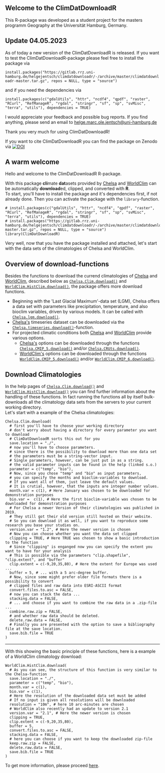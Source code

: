 ## Welcome to the ClimDatDownloadR 
This R-package was developed as a student project for the masters programm Geography at the Universität Hamburg, Germany. 

## Update 04.05.2023

As of today a new version of the ClimDatDownloadR is released. 
If you want to test the ClimDatDownloadR-package please feel free to install the package via

`install.packages("https://gitlab.rrz.uni-hamburg.de/helgejentsch/climdatdownloadr/-/archive/master/climdatdownloadr-master.tar.gz", repos = NULL, type = "source")`

and if you need the dependencies via 

`install.packages(c("gdalUtils", "httr", "ncdf4", "qpdf", "raster", "RCurl", "RefManageR", "rgdal", "stringr", "sf", "sp", "svMisc", "terra", "utils"), dependencies = TRUE)`

I would appreciate your feedback and possible bug reports. 
If you find anything, please send an email to [helge.marc.ole.jentsch@uni-hamburg.de](<mailto:helge.marc.ole.jentsch@uni-hamburg.de>)

Thank you very much for using ClimDatDownloadR! 

If you want to cite ClimDatDownloadR you can find the package on Zenodo via [![DOI](https://zenodo.org/badge/DOI/10.5281/zenodo.7924343.svg)](https://doi.org/10.5281/zenodo.7924343)


## A warm welcome

Hello and welcome to the ClimDatDownloadR R-package. 

With this package **cli**mate **dat**asets provided by [Chelsa](http://chelsa-climate.org/) and [WorldClim](https://www.worldclim.org/) can be automatically **download**ed, clipped, and converted with **R**.  
To start, you'll have to install the package and it's dependencies first, if not already done. Then you can activate the package with the `library`-function.  
```{r setup}
# install.packages(c("gdalUtils", "httr", "ncdf4", "qpdf", "raster", "RCurl", "RefManageR", "rgdal", "stringr", "sf", "sp", "svMisc", "terra", "utils"), dependencies = TRUE)
# install.packages("https://gitlab.rrz.uni-hamburg.de/helgejentsch/climdatdownloadr/-/archive/master/climdatdownloadr-master.tar.gz", repos = NULL, type = "source")
library(ClimDatDownloadR)
```
Very well, now that you have the package installed and attached, let's start with the data sets of the climatologies of Chelsa and WorldClim.  

## Overview of download-functions

Besides the functions to download the currend climatologies of [Chelsa](http://chelsa-climate.org/) and [WorldClim](https://www.worldclim.org/), described below as [`Chelsa.Clim.download()`](../man/Chelsa.Clim.download.Rd) and [`WorldClim.HistClim.download()`](../man/WorldClim.HistClim.download.Rd), the package offers more download functions.  
- Beginning with the 'Last Glacial Maximum'-data set (LGM), Chelsa offers a data set with parameters like precipitation, temperature, and also bioclim variables, driven by various models. It can be called with [`Chelsa.lgm.download()`](../man/Chelsa.lgm.download.Rd).  
- [Chelsa's](http://chelsa-climate.org/) timeseries dataset can be downloaded via the [`Chelsa.timeseries.download()`](../man/Chelsa.timeseries.download.Rd)-function.  
- For projected climatic conditions both [Chelsa](http://chelsa-climate.org/) and [WorldClim](https://www.worldclim.org/) provide various options. 
  - [Chelsa's](http://chelsa-climate.org/) options can be downloaded through the functions [`Chelsa.CMIP_5.download()`](../man/Chelsa.CMIP_5.download.Rd) and/or [`Chelsa.CRUts.download()`](../man/Chelsa.CRUts.download.Rd). 
  - [WorldClim's](https://www.worldclim.org/) options can be downloaded through the functions [`WorldClim.CMIP_5.download()`](../man/WorldClim.CMIP_5.download.Rd) and/or [`WorldClim.CMIP_6.download()`](../man/WorldClim.CMIP_6.download.Rd).  

## Download Climatologies

In the help pages of [`Chelsa.Clim.download()`](../man/Chelsa.Clim.download.Rd) and [`WorldClim.HistClim.download()`](../man/WorldClim.HistClim.download.Rd) you can find further information about the handling of these functions. In fact running the functions all by itself bulk-downloads all the climatology data sets from the servers to your current working directory.  
Let's start with a example of the Chelsa climatologies:  
```{r setup}
Chelsa.Clim.download(
  # first you'll have to choose your working directory
  # don't worry about having a directory for every parameter you want to download
  # ClimDatDownloadR sorts this out for you
  save.location = "./", 
  # now you'll have to choose parameters. 
  # since there is the possibility to download more than one data set
  # the parameters must be a string-vector input. 
  # Single parameters, however, can be just put in as a string. 
  # the valid parameter inputs can be found in the help (linked s.o.)
  parameter = c("temp", "bio"),
  # Now, since you chose "temp" and "bio" as input parameters, 
  # you can specify the months and bioclim-variables to download. 
  # If you want all of them, just leave the default values.
  # It is crutial, however, that the inputs are integer number values.
  month.var = c(1), # Here January was chosen to be downloaded for demonstration purposes
  bio.var =  c(1), # Here the first bioclim-variable was chosen to be downloaded for demonstration purposes
  # For Chelsa a newer Version of their climatologies was published in 2019.
  # They still got their old version still hosted on their website. 
  # So you can download it as well, if you want to reproduce some research you base your studies on. 
  version.var = "1.2", # Here the newer version is chosen
  # Now you can choose whether you want the data set clipped
  clipping = TRUE, # Here TRUE was chosen to show a basic introduction to the function
  # Since "clipping" is enganged now you can specify the extent you want to have for your analysis
  # This is possible via the parameters "clip.shapefile", "clip.extent", and "buffer"
  clip.extent = c(-9,20,35,80), # Here the extent for Europe was used ... 
  buffer = 5, # ... with a 5 arc-degree buffer.
  # Now, since some might prefer older file formats there is a possibility to convert 
  # clipped files and raw data into ESRI-ASCII format
  convert.files.to.asc = FALSE, 
  # now you can stack the data ...
  stacking.data = FALSE, 
  # ... and choose if you want to combine the raw data in a .zip-file ...
  combine.raw.zip = FALSE,
  # and whether raw data should be deleted.
  delete.raw.data = FALSE,
  # Finally you are presented with the option to save a bibliography file at the save location. 
  save.bib.file = TRUE
)
```
___
With this showing the basic principle of these functions, here is a example of a WorldClim climatology download:  
```{r setup}
WorldClim.HistClim.download(
  # As you can see, the structure of this function is very similar to the Chelsa-function
  save.location = "./",
  parameter = c("temp", "bio"),
  month.var = c(1),
  bio.var = c(1),
  # Here the resolution of the downloaded data set must be added
  # If no input is given all resolutions will be downloaded
  resolution = "10m", # here 10 arc-minutes are chosen
  # WorldClim also recently had an update to version 2.1
  version.var = "2.1", # Here the newer version is chosen
  clipping = TRUE,
  clip.extent = c(-9,20,35,80),
  buffer = 5,
  convert.files.to.asc = FALSE,
  stacking.data = FALSE,
  # here you can choose if you want to keep the downloaded zip-file
  keep.raw.zip = FALSE,
  delete.raw.data = FALSE,
  save.bib.file = TRUE
)
```

To get more information, please proceed [here](./articles/ClimDatDownloadR.html). 
